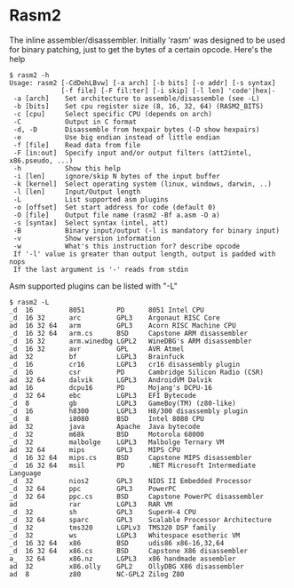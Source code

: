 # Rasm2

The inline assembler/disassembler. Initially 'rasm' was designed to be used for binary patching, just to get the bytes of a certain opcode. Here's the help

    $ rasm2 -h
    Usage: rasm2 [-CdDehLBvw] [-a arch] [-b bits] [-o addr] [-s syntax]
                 [-f file] [-F fil:ter] [-i skip] [-l len] 'code'|hex|-
     -a [arch]    Set architecture to assemble/disassemble (see -L)
     -b [bits]    Set cpu register size (8, 16, 32, 64) (RASM2_BITS)
     -c [cpu]     Select specific CPU (depends on arch)
     -C           Output in C format
     -d, -D       Disassemble from hexpair bytes (-D show hexpairs)
     -e           Use big endian instead of little endian
     -f [file]    Read data from file
     -F [in:out]  Specify input and/or output filters (att2intel, x86.pseudo, ...)
     -h           Show this help
     -i [len]     ignore/skip N bytes of the input buffer
     -k [kernel]  Select operating system (linux, windows, darwin, ..)
     -l [len]     Input/Output length
     -L           List supported asm plugins
     -o [offset]  Set start address for code (default 0)
     -O [file]    Output file name (rasm2 -Bf a.asm -O a)
     -s [syntax]  Select syntax (intel, att)
     -B           Binary input/output (-l is mandatory for binary input)
     -v           Show version information
     -w           What's this instruction for? describe opcode
     If '-l' value is greater than output length, output is padded with nops
     If the last argument is '-' reads from stdin


Asm supported plugins can be listed with "-L"

    $ rasm2 -L
    _d  16         8051        PD      8051 Intel CPU
    _d  16 32      arc         GPL3    Argonaut RISC Core
    ad  16 32 64   arm         GPL3    Acorn RISC Machine CPU
    _d  16 32 64   arm.cs      BSD     Capstone ARM disassembler
    _d  16 32      arm.winedbg LGPL2   WineDBG's ARM disassembler
    _d  16 32      avr         GPL     AVR Atmel
    ad  32         bf          LGPL3   Brainfuck
    _d  16         cr16        LGPL3   cr16 disassembly plugin
    _d  16         csr         PD      Cambridge Silicon Radio (CSR)
    ad  32 64      dalvik      LGPL3   AndroidVM Dalvik
    ad  16         dcpu16      PD      Mojang's DCPU-16
    _d  32 64      ebc         LGPL3   EFI Bytecode
    _d  8          gb          LGPL3   GameBoy(TM) (z80-like)
    _d  16         h8300       LGPL3   H8/300 disassembly plugin
    _d  8          i8080       BSD     Intel 8080 CPU
    ad  32         java        Apache  Java bytecode
    _d  32         m68k        BSD     Motorola 68000
    _d  32         malbolge    LGPL3   Malbolge Ternary VM
    ad  32 64      mips        GPL3    MIPS CPU
    _d  16 32 64   mips.cs     BSD     Capstone MIPS disassembler
    _d  16 32 64   msil        PD      .NET Microsoft Intermediate Language
    _d  32         nios2       GPL3    NIOS II Embedded Processor
    _d  32 64      ppc         GPL3    PowerPC
    _d  32 64      ppc.cs      BSD     Capstone PowerPC disassembler
    ad             rar         LGPL3   RAR VM
    _d  32         sh          GPL3    SuperH-4 CPU
    _d  32 64      sparc       GPL3    Scalable Processor Architecture
    _d  32         tms320      LGPLv3  TMS320 DSP family
    _d  32         ws          LGPL3   Whitespace esotheric VM
    _d  16 32 64   x86         BSD     udis86 x86-16,32,64
    _d  16 32 64   x86.cs      BSD     Capstone X86 disassembler
    a_  32 64      x86.nz      LGPL3   x86 handmade assembler
    ad  32         x86.olly    GPL2    OllyDBG X86 disassembler
    ad  8          z80         NC-GPL2 Zilog Z80
